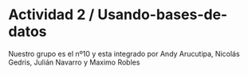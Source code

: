 # Actividad 2 / Usando-bases-de-datos
Nuestro grupo es el nº10 y esta integrado por Andy Arucutipa, Nicolás Gedris, Julián Navarro y Maximo Robles

